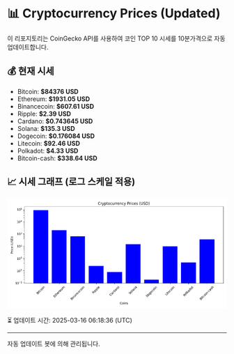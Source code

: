 
# 📊 Cryptocurrency Prices (Updated)

이 리포지토리는 CoinGecko API를 사용하여 코인 TOP 10 시세를 10분가격으로 자동 업데이트합니다.

## 💰 현재 시세
- Bitcoin: **$84376 USD**
- Ethereum: **$1931.05 USD**
- Binancecoin: **$607.61 USD**
- Ripple: **$2.39 USD**
- Cardano: **$0.743645 USD**
- Solana: **$135.3 USD**
- Dogecoin: **$0.176084 USD**
- Litecoin: **$92.46 USD**
- Polkadot: **$4.33 USD**
- Bitcoin-cash: **$338.64 USD**

## 📈 시세 그래프 (로그 스케일 적용)
![Crypto Prices](crypto_prices.png)

⏳ 업데이트 시간: 2025-03-16 06:18:36 (UTC)

---
자동 업데이트 봇에 의해 관리됩니다.
